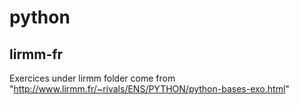 # python

## lirmm-fr

Exercices under lirmm folder come from "http://www.lirmm.fr/~rivals/ENS/PYTHON/python-bases-exo.html"
